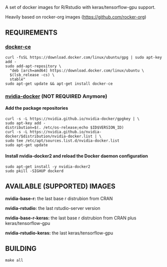 A set of docker images for R/Rstudio with keras/tensorflow-gpu support.

Heavily based on rocker-org images (https://github.com/rocker-org)


## REQUIREMENTS

### [docker-ce](https://www.docker.com/community-edition)

```
curl -fsSL https://download.docker.com/linux/ubuntu/gpg | sudo apt-key add -
sudo add-apt-repository \
  "deb [arch=amd64] https://download.docker.com/linux/ubuntu \
  $(lsb_release -cs) \
  stable"
sudo apt-get update && apt-get install docker-ce

```

### [nvidia-docker](https://github.com/NVIDIA/nvidia-docker) (NOT REQUIRED Anymore)

#### Add the package repositories
```
curl -s -L https://nvidia.github.io/nvidia-docker/gpgkey | \
sudo apt-key add -
distribution=$(. /etc/os-release;echo $ID$VERSION_ID)
curl -s -L https://nvidia.github.io/nvidia-docker/$distribution/nvidia-docker.list | \
sudo tee /etc/apt/sources.list.d/nvidia-docker.list
sudo apt-get update
```

#### Install nvidia-docker2 and reload the Docker daemon configuration
```
sudo apt-get install -y nvidia-docker2
sudo pkill -SIGHUP dockerd
```

## AVAILABLE (SUPPORTED)  IMAGES

**nvidia-base-r:** 	the last base r distrubion from CRAN

**nvidia-rstudio:** the last rstudio-server version

**nvidia-base-r-keras:** 	the last base r distrubion from CRAN plus keras/tensorflow-gpu

**nvidia-rstudio-keras:** the last keras/tensorflow-gpu

## BUILDING
```
make all
```

